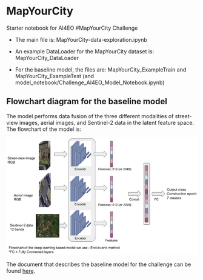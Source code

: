 # MapYourCity
Starter notebook for AI4EO #MapYourCity Challenge

 - The main file is: MapYourCity-data-exploration.ipynb

 - An example DataLoader for the MapYourCity dataset is: MapYourCity_DataLoader

 - For the baseline model, the files are: MapYourCity_ExampleTrain and MapYourCity_ExampleTest (and model_notebook/Challenge_AI4EO_Model_Notebook.ipynb)

## Flowchart diagram for the baseline model

The model performs data fusion of the three different modalities of street-view images, aerial images, and Sentinel-2 data in the latent feature space. The flowchart of the model is:

![plot](./Figures/DiagramFlowchart.png)

The document that describes the baseline model for the challenge can be found [here](http://drive.google.com/file/d/1lwg16ov3as3DKpx9ynnJSRj4Zz68DNC6/view?usp=sharing).

